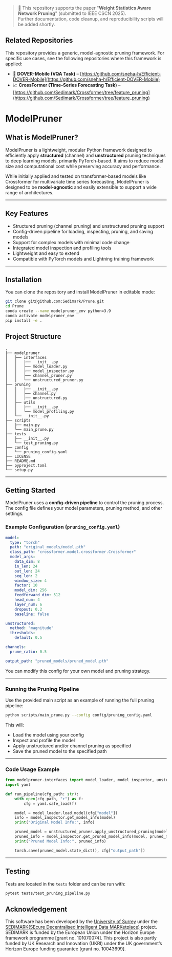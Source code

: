 > 📄 This repository supports the paper "**Weight Statistics Aware Network Pruning**" (submitted to IEEE CSCN 2025).  
> Further documentation, code cleanup, and reproducibility scripts will be added shortly. 

 ## Related Repositories

This repository provides a generic, model-agnostic pruning framework. For specific use cases, see the following repositories where this framework is applied:

- 🔬 **DOVER-Mobile (VQA Task)** – [https://github.com/sneha-h/Efficient-DOVER-Mobile](https://github.com/sneha-h/Efficient-DOVER-Mobile)
- 📈 **CrossFormer (Time-Series Forecasting Task)** – [https://github.com/Sedimark/Crossformer/tree/feature_pruning](https://github.com/Sedimark/Crossformer/tree/feature_pruning)


# ModelPruner

## What is ModelPruner?

ModelPruner is a lightweight, modular Python framework designed to efficiently apply **structured** (channel) and **unstructured** pruning techniques to deep learning models, primarily PyTorch-based. It aims to reduce model size and computational cost while preserving accuracy and performance.

While initially applied and tested on transformer-based models like Crossformer for multivariate time series forecasting, ModelPruner is designed to be **model-agnostic** and easily extensible to support a wide range of architectures.

---

## Key Features

* Structured pruning (channel pruning) and unstructured pruning support
* Config-driven pipeline for loading, inspecting, pruning, and saving models
* Support for complex models with minimal code change
* Integrated model inspection and profiling tools
* Lightweight and easy to extend
* Compatible with PyTorch models and Lightning training framework

---

## Installation

You can clone the repository and install ModelPruner in editable mode:

```bash
git clone git@github.com:Sedimark/Prune.git
cd Prune
conda create --name modelpruner_env python=3.9
conda activate modelpruner_env
pip install -e .
```

## Project Structure

```text
.
├── modelpruner 
│   ├── interfaces
│   │   ├── __init__.py
│   │   ├── model_loader.py
│   │   ├── model_inspector.py
│   │   ├── channel_pruner.py
│   │   └── unstructured_pruner.py
├── pruning
│   │   ├── __init__.py
│   │   ├── channel.py
│   │   ├── unstructured.py
│   ├── utils
│   │   ├── __init__.py
│   │   └── model_profiling.py
│   └── __init__.py
├── scripts
│   ├── main.py
│   └── main_prune.py
├── tests
│   ├── __init__.py
│   └── test_pruning.py
├── config
│   └── pruning_config.yaml
├── LICENSE
├── README.md
├── pyproject.toml
└── setup.py
```

---

## Getting Started

ModelPruner uses a **config-driven pipeline** to control the pruning process. The config file defines your model parameters, pruning method, and other settings.

### Example Configuration (`pruning_config.yaml`)

```yaml
model:
  type: "torch"
  path: "original_models/model.pth"
  class_path: "crossformer.model.crossformer.Crossformer"
  model_args:
    data_dim: 8
    in_len: 24
    out_len: 24
    seg_len: 2
    window_size: 4
    factor: 10
    model_dim: 256
    feedforward_dim: 512
    head_num: 4
    layer_num: 6
    dropout: 0.2
    baseline: false

unstructured:
  method: "magnitude"
  thresholds:
    default: 0.5

channels:
  prune_ratio: 0.5

output_path: "pruned_models/pruned_model.pth"
```

You can modify this config for your own model and pruning strategy.

---

### Running the Pruning Pipeline

Use the provided main script as an example of running the full pruning pipeline:

```bash
python scripts/main_prune.py --config config/pruning_config.yaml
```

This will:

* Load the model using your config
* Inspect and profile the model
* Apply unstructured and/or channel pruning as specified
* Save the pruned model to the specified path

---

### Code Usage Example

```python
from modelpruner.interfaces import model_loader, model_inspector, unstructured_pruner
import yaml

def run_pipeline(cfg_path: str):
    with open(cfg_path, "r") as f:
        cfg = yaml.safe_load(f)

    model = model_loader.load_model(cfg["model"])
    info = model_inspector.get_model_info(model)
    print("Original Model Info:", info)

    pruned_model = unstructured_pruner.apply_unstructured_pruning(model, cfg["unstructured"])
    pruned_info = model_inspector.get_pruned_model_info(model, pruned_model)
    print("Pruned Model Info:", pruned_info)

    torch.save(pruned_model.state_dict(), cfg["output_path"])
```

---

## Testing

Tests are located in the `tests` folder and can be run with:

```bash
pytest tests/test_pruning_pipeline.py
```

## Acknowledgement


This software has been developed by the [University of Surrey](https://www.surrey.ac.uk/) under the [SEDIMARK(SEcure Decentralised Intelligent Data MARKetplace)](https://sedimark.eu/) project. SEDIMARK is funded by the European Union under the Horizon Europe framework programme [grant no. 101070074]. This project is also partly funded by UK Research and Innovation (UKRI) under the UK government’s Horizon Europe funding guarantee [grant no. 10043699].
